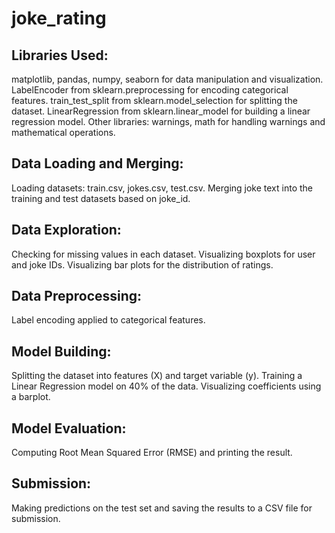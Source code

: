 # joke_rating

## Libraries Used:

matplotlib, pandas, numpy, seaborn for data manipulation and visualization.
LabelEncoder from sklearn.preprocessing for encoding categorical features.
train_test_split from sklearn.model_selection for splitting the dataset.
LinearRegression from sklearn.linear_model for building a linear regression model.
Other libraries: warnings, math for handling warnings and mathematical operations.
## Data Loading and Merging:

Loading datasets: train.csv, jokes.csv, test.csv.
Merging joke text into the training and test datasets based on joke_id.
## Data Exploration:

Checking for missing values in each dataset.
Visualizing boxplots for user and joke IDs.
Visualizing bar plots for the distribution of ratings.
## Data Preprocessing:

Label encoding applied to categorical features.
## Model Building:

Splitting the dataset into features (X) and target variable (y).
Training a Linear Regression model on 40% of the data.
Visualizing coefficients using a barplot.
## Model Evaluation:

Computing Root Mean Squared Error (RMSE) and printing the result.
## Submission:

Making predictions on the test set and saving the results to a CSV file for submission.
